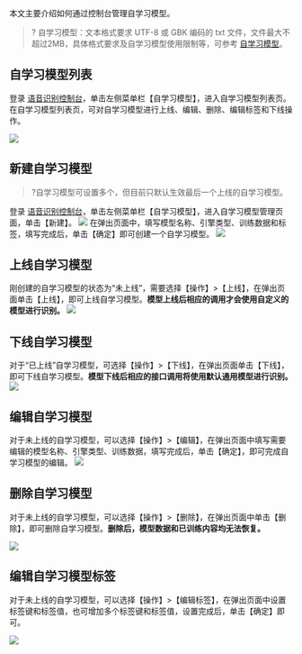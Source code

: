 本文主要介绍如何通过控制台管理自学习模型。

>? 自学习模型：文本格式要求 UTF-8 或 GBK 编码的 txt 文件，文件最大不超过2MB，具体格式要求及自学习模型使用限制等，可参考 [自学习模型](https://cloud.tencent.com/document/product/1093/38416)。

## 自学习模型列表
登录 [语音识别控制台](https://console.cloud.tencent.com/asr)，单击左侧菜单栏【自学习模型】，进入自学习模型列表页。在自学习模型列表页，可对自学习模型进行上线、编辑、删除、编辑标签和下线操作。

![](https://main.qcloudimg.com/raw/30c7f348851f2d8fe7da68f80f432c88.png)

## 新建自学习模型
>?自学习模型可设置多个，但目前只默认生效最后一个上线的自学习模型。
>
登录 [语音识别控制台](https://console.cloud.tencent.com/asr)，单击左侧菜单栏【自学习模型】，进入自学习模型管理页面，单击【新建】。
![](https://main.qcloudimg.com/raw/590b43c4a74b86913358c3c80c52109d.png)
在弹出页面中，填写模型名称、引擎类型、训练数据和标签，填写完成后，单击【确定】即可创建一个自学习模型。
![](https://main.qcloudimg.com/raw/5c91473c26588b3831a9161e6fba4015.png)

## 上线自学习模型
刚创建的自学习模型的状态为“未上线”，需要选择【操作】>【上线】，在弹出页面单击【上线】，即可上线自学习模型。**模型上线后相应的调用才会使用自定义的模型进行识别。**
![](https://main.qcloudimg.com/raw/338b9f31ecb93c01d2b38c4809500424.png)

## 下线自学习模型
对于“已上线”自学习模型，可选择【操作】>【下线】，在弹出页面单击【下线】，即可下线自学习模型。**模型下线后相应的接口调用将使用默认通用模型进行识别。**
![](https://main.qcloudimg.com/raw/682c99850fb1489f15d901bb22eda190.png)

## 编辑自学习模型
对于未上线的自学习模型，可以选择【操作】>【编辑】，在弹出页面中填写需要编辑的模型名称、引擎类型、训练数据，填写完成后，单击【确定】，即可完成自学习模型的编辑。
![](https://main.qcloudimg.com/raw/7803d308d80b39072800f5ecf7768bd4.png)

## 删除自学习模型
对于未上线的自学习模型，可以选择【操作】>【删除】，在弹出页面中单击【删除】，即可删除自学习模型。**删除后，模型数据和已训练内容均无法恢复。**

![](https://main.qcloudimg.com/raw/9afaa45f6dd679719f04247f1b52516e.png)

## 编辑自学习模型标签
对于未上线的自学习模型，可以选择【操作】>【编辑标签】，在弹出页面中设置标签键和标签值，也可增加多个标签键和标签值，设置完成后，单击【确定】即可。

![](https://main.qcloudimg.com/raw/8591e2ea28e141c7e3971cbee846a229.png)
